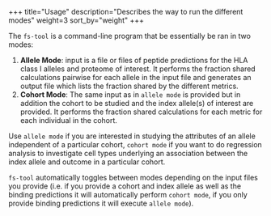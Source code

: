 +++
title="Usage"
description="Describes the way to run the different modes"
weight=3
sort_by="weight"
+++

The `fs-tool` is a command-line program that be essentially be ran in two modes:

1. **Allele Mode**: input is a file or files  of peptide predictions for the HLA class I alleles and proteome of interest. It performs the fraction shared calculations pairwise for each allele in the input file and generates an output file which lists the fraction shared by the different metrics. 
2. **Cohort Mode**: The same input as in `allele mode` is provided but in addition the cohort to be studied and the index allele(s) of interest are provided. It performs the fraction shared calculations for each metric for each individual in the cohort.

Use `allele mode` if you are interested in studying the attributes of an allele independent of a particular cohort, `cohort mode` if you want to do regression analysis to investigate cell types underlying an association between the index allele and outcome in a particular cohort. 

`fs-tool` automatically toggles between modes depending on the input files you provide (i.e. if you provide a cohort and index allele as well as the binding predictions it will automatically perform `cohort mode`, if you only provide binding predictions it will execute `allele mode`).

